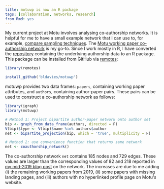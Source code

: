 ```yaml
---
title: motuwp is now an R package
tags: [collaboration, networks, research]
from_Rmd: yes
---
```


My current project at Motu involves analysing co-authorship networks.
It is helpful for me to have a small example network that I can use to, for example, [compare sampling techniques][sampling-post].
The [Motu working paper co-authorship network](/blog/coauthorship-networks-motu/) is my go-to.
Since I work mostly in R, I have converted the [repository](https://github.com/bldavies/motuwp) containing the underlying authorship data to an R package.
This package can be installed from GitHub via [remotes](https://github.com/r-lib/remotes):

```r
library(remotes)

install_github('bldavies/motuwp')
```
 
motuwp provides two data frames: `papers`, containing working paper attributes, and `authors`, containing author-paper pairs.
These pairs can be used to construct a co-authorship network as follows:

```r
library(igraph)
library(motuwp)

# Method 1: Project bipartite author-paper network onto author set
bip <- graph_from_data_frame(authors, directed = F)
V(bip)$type <- V(bip)$name %in% authors$author
net <- bipartite_projection(bip, which = 'true', multiplicity = F)

# Method 2: use convenience function that returns same network
net <- coauthorship_network()
```

The co-authorship network `net` contains 185 nodes and 729 edges.
These values are larger than the corresponding values of 82 and 218 reported in [my mid-2019 blog post][sampling-post] on the network.
The increases are due to me adding (i) the remaining working papers from 2019, (ii) some papers with missing landing pages, and (iii) authors with no hyperlinked profile page on Motu's website.

[sampling-post]: /blog/sampling-motu-coauthorship-network/
